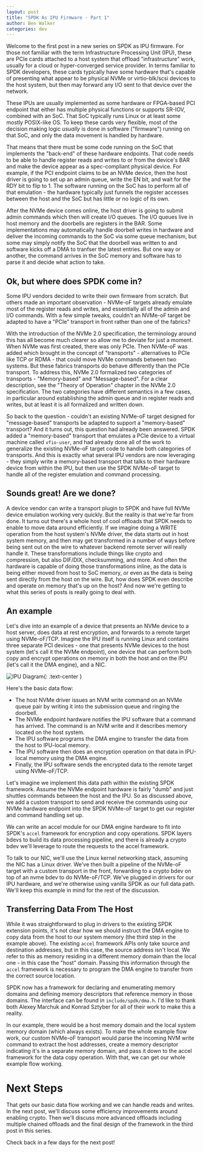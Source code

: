 ```yaml
---
layout: post
title: "SPDK As IPU Firmware - Part 1"
author: Ben Walker
categories: dev
---
```


Welcome to the first post in a new series on SPDK as IPU firmware. For those not
familiar with the term Infrastructure Processing Unit (IPU), these are PCIe
cards attached to a host system that offload "infrastructure" work, usually for
a cloud or hyper-converged service provider. In terms familiar to SPDK
developers, these cards typically have some hardware that's capable of
presenting what appear to be physical NVMe or virtio-blk/scsi devices to the
host system, but then may forward any I/O sent to that device over the network.

These IPUs are usually implemented as some hardware or FPGA-based PCI endpoint
that either has multiple physical functions or supports SR-IOV, combined with an
SoC. That SoC typically runs Linux or at least some mostly POSIX-like OS. To
keep these cards very flexible, most of the decision making logic *usually* is
done in software ("firmware") running on that SoC, and only the data movement is
handled by hardware.

That means that there must be some code running on the SoC that implements the
"back-end" of these hardware endpoints. That code needs to be able to handle
register reads and writes to or from the device's BAR and make the device appear
as a spec-compliant physical device. For example, if the PCI endpoint claims to
be an NVMe device, then the host driver is going to set up an admin queue, write
the EN bit, and wait for the RDY bit to flip to 1. The software running on the
SoC has to perform all of that emulation - the hardware typically just funnels
the register accesses between the host and the SoC but has little or no logic of
its own.

After the NVMe device comes online, the host driver is going to submit admin
commands which then will create I/O queues. The I/O queues live in host memory
and the doorbells are registers in the BAR. Some implementations may
automatically handle doorbell writes in hardware and deliver the incoming
commands to the SoC via some queue mechanism, but some may simply notify the SoC
that the doorbell was written to and software kicks off a DMA to tranfser the
latest entries. But one way or another, the command arrives in the SoC memory
and software has to parse it and decide what action to take.

## Ok, but where does SPDK come in?

Some IPU vendors decided to write their own firmware from scratch.
But others made an important observation - NVMe-oF targets already emulate most
of the register reads and writes, and essentially all of the admin and I/O
commands. With a few simple tweaks, couldn't an NVMe-oF target be
adapted to have a "PCIe" transport in front rather than one of the fabrics?

With the introduction of the NVMe 2.0 specification, the terminology around this
has all become much clearer so allow me to deviate for just a moment. When NVMe
was first created, there was only PCIe. Then NVMe-oF was added which brought in
the concept of "transports" - alternatives to PCIe like TCP or RDMA - that could
move NVMe commands between two systems. But these fabrics transports do behave
differently than the PCIe transport. To address this, NVMe 2.0 formalized two
categories of transports - "Memory-based" and "Message-based". For a clear
description, see the "Theory of Operation" chapter in the NVMe 2.0
specification. The two categories have different semantics in a few cases, in
particular around establishing the admin queue and in register reads and writes,
but at least it is all formalized and written down.

So back to the question - couldn't an existing NVMe-oF target designed for
"message-based" transports be adapted to support a "memory-based" transport? And
it turns out, this question had already been answered. SPDK added a
"memory-based" transport that emulates a PCIe device to a virtual machine called
`vfio-user`, and had already done all of the work to generalize the existing
NVMe-oF target code to handle both categories of transports. And this is exactly
what several IPU vendors are now leveraging - they simply write a memory-based
transport that talks to their hardware device from within the IPU, but then use
the SPDK NVMe-oF target to handle all of the register emulation and command
processing.

## Sounds great! Are we done?

A device vendor can write a transport plugin to SPDK and have full NVMe device
emulation working very quickly. But the reality is that we're far from done. It
turns out there's a whole host of cool offloads that SPDK needs to enable to
move data around efficiently. If we imagine doing a WRITE operation from the
host system's NVMe driver, the data starts out in host system memory, and then
may get transformed in a number of ways before being sent out on the wire to
whatever backend remote server will really handle it. These transformations
include things like crypto and compression, but also DIF/DIX, checksumming, and
more. And often the hardware is capable of doing those transformations inline,
as the data is being either moved from host to SoC memory, or even as the data
is being sent directly from the host on the wire. But, how does SPDK even describe and
operate on memory that's up on the host? And now we're getting to what this
series of posts is really going to deal with.

## An example

Let's dive into an example of a device that presents an NVMe device to a host
server, does data at rest encryption, and forwards to a remote target using
NVMe-oF/TCP. Imagine the IPU itself is running Linux and contains three separate
PCI devices - one that presents NVMe devices to the host system (let's call it
the NVMe endpoint), one device that can perform both copy and encrypt operations
on memory in both the host and on the IPU (let's call it the DMA engine), and a
NIC.

![IPU Diagram](../../../../../img/blog/ipu_diagram.png "Model IPU Diagram"){: .text-center }

Here's the basic data flow:
* The host NVMe driver issues an NVM write command on an NVMe queue pair by
  writing it into the submission queue and ringing the doorbell.
* The NVMe endpoint hardware notifies the IPU software that a command has
  arrived. The command is an NVM write and it describes memory located on the
  host system.
* The IPU software programs the DMA engine to transfer the data from the host to
  IPU-local memory.
* The IPU software then does an encryption operation on that data in IPU-local
  memory using the DMA engine.
* Finally, the IPU software sends the encrypted data to the remote target using
  NVMe-oF/TCP.

Let's imagine we implement this data path within the existing SPDK framework.
Assume the NVMe endpoint hardware is fairly "dumb" and just shuttles commands
between the host and the IPU. So as discussed above, we add a custom transport
to send and receive the commands using our NVMe hardware endpoint into the SPDK
NVMe-oF target to get our register and command handling set up.

We can write an accel module for our DMA engine hardware to fit into SPDK's
`accel` framework for encryption and copy operations. SPDK layers bdevs to build
its data processing pipeline, and there is already a crypto bdev we'll leverage
to route the requests to the accel framework.

To talk to our NIC, we'll use the Linux kernel networking stack, assuming the
NIC has a Linux driver. We've then built a pipeline of the NVMe-oF target with a
custom transport in the front, forwarding to a crypto bdev on top of an nvme
bdev to do NVMe-oF/TCP. We've plugged in drivers for our IPU hardware, and we're
otherwise using vanilla SPDK as our full data path. We'll keep this example in
mind for the rest of the discussion.

## Transferring Data From The Host

While it was straightforward to plug in drivers to the existing SPDK extension
points, it's not clear how we should instruct the DMA engine to copy data from
the host to our system memory (the third step in the example above). The
existing `accel` framework APIs only take source and destination addresses, but
in this case, the source address isn't local. We refer to this as memory
residing in a different memory domain than the local one - in this case the
"host" domain. Passing this information through the `accel` framework is
necessary to program the DMA engine to transfer from the correct source
location.

SPDK now has a framework for declaring and enumerating memory domains and
defining memory descriptors that reference memory in those domains. The
interface can be found in `include/spdk/dma.h`. I'd like to thank both Alexey
Marchuk and Konrad Sztyber for all of their work to make this a reality.

In our example, there would be a host memory domain and the local system memory
domain (which always exists). To make the whole example flow work, our custom
NVMe-oF transport would parse the incoming NVM write command to extract the host
addresses, create a memory descriptor indicating it's in a separate memory
domain, and pass it down to the accel framework for the data copy operation.
With that, we can get our whole example flow working.

# Next Steps

That gets our basic data flow working and we can handle reads and writes. In the
next post, we'll discuss some efficiency improvements around enabling crypto. Then
we'll discuss more advanced offloads including multiple chained offloads and the
final design of the framework in the third post in this series.

Check back in a few days for the next post!
